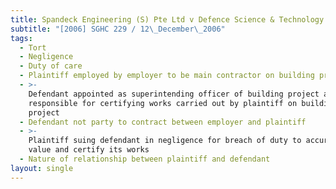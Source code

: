 ```yaml
---
title: Spandeck Engineering (S) Pte Ltd v Defence Science & Technology Agency
subtitle: "[2006] SGHC 229 / 12\_December\_2006"
tags:
  - Tort
  - Negligence
  - Duty of care
  - Plaintiff employed by employer to be main contractor on building project
  - >-
    Defendant appointed as superintending officer of building project and
    responsible for certifying works carried out by plaintiff on building
    project
  - Defendant not party to contract between employer and plaintiff
  - >-
    Plaintiff suing defendant in negligence for breach of duty to accurately
    value and certify its works
  - Nature of relationship between plaintiff and defendant
layout: single
---
```


